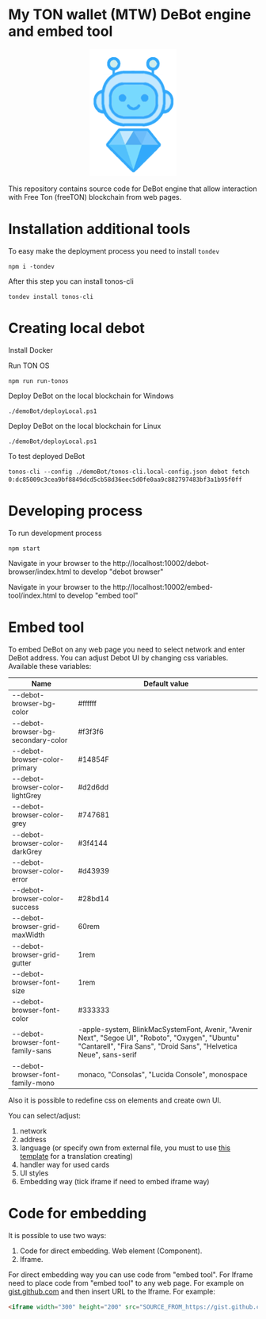 # My TON wallet (MTW) DeBot engine and embed tool

<div align="center">
  <img src="./src/debot-browser/assets/img/debot256.png" title="My TON wallet - Debot">
</div>

This repository contains source code for DeBot engine that allow interaction with Free Ton (freeTON) blockchain from web pages.

# Installation additional tools

To easy make the deployment process you need to install `tondev`

```console
npm i -tondev
```

After this step you can install tonos-cli

```console
tondev install tonos-cli
```

# Creating local debot

Install Docker

Run TON OS
```console
npm run run-tonos
```

Deploy DeBot on the local blockchain for Windows
```console
./demoBot/deployLocal.ps1
```

Deploy DeBot on the local blockchain for Linux
```console
./demoBot/deployLocal.ps1
```

To test deployed DeBot

```console
tonos-cli --config ./demoBot/tonos-cli.local-config.json debot fetch 0:dc85009c3cea9bf8849dcd5cb58d36eec5d0fe0aa9c882797483bf3a1b95f0ff
```

# Developing process

To run development process

```console
npm start
```

Navigate in your browser to the http://localhost:10002/debot-browser/index.html to develop "debot browser"

Navigate in your browser to the http://localhost:10002/embed-tool/index.html to develop "embed tool"

# Embed tool

To embed DeBot on any web page you need to select network and enter DeBot address.
You can adjust Debot UI by changing css variables.
Available these variables:

| Name      | Default value |
| --------- | --------- |
| --debot-browser-bg-color | #ffffff |
| --debot-browser-bg-secondary-color | #f3f3f6 |
| --debot-browser-color-primary | #14854F |
| --debot-browser-color-lightGrey | #d2d6dd |
| --debot-browser-color-grey | #747681 |
| --debot-browser-color-darkGrey | #3f4144 |
| --debot-browser-color-error | #d43939 |
| --debot-browser-color-success | #28bd14 |
| --debot-browser-grid-maxWidth | 60rem |
| --debot-browser-grid-gutter | 1rem |
| --debot-browser-font-size | 1rem |
| --debot-browser-font-color | #333333 |
| --debot-browser-font-family-sans | -apple-system, BlinkMacSystemFont, Avenir, "Avenir Next", "Segoe UI", "Roboto", "Oxygen", "Ubuntu" "Cantarell", "Fira Sans", "Droid Sans", "Helvetica Neue", sans-serif |
| --debot-browser-font-family-mono | monaco, "Consolas", "Lucida Console", monospace |

Also it is possible to redefine css on elements and create own UI.

You can select/adjust:
1. network
2. address
3. language (or specify own from external file, you must to use [this template](/src/debot-browser/assets/locales/en.json) for a translation creating)
4. handler way for used cards
5. UI styles
6. Embedding way (tick iframe if need to embed iframe way)

# Code for embedding

It is possible to use two ways:

1. Code for direct embedding. Web element (Component).
2. Iframe.

For direct embedding way you can use code from "embed tool".
For Iframe need to place code from "embed tool" to any web page. For example on [gist.github.com](https://gist.github.com/) and then insert URL to the Iframe. For example:

```html
<iframe width="300" height="200" src="SOURCE_FROM_https://gist.github.com/"></iframe>
```

